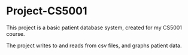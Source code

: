 # Project-CS5001

This project is a basic patient database system, created for my CS5001 course.

The project writes to and reads from csv files, and graphs patient data.